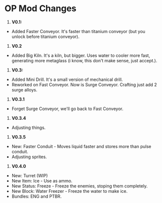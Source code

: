 # OP Mod Changes

1. **V0.1:**

- Added Faster Conveyor. It's faster than titanium conveyor (but you unlock before titanium conveyor).

1. **V0.2**

- Added Big Kiln. It's a kiln, but bigger. Uses water to cooler more fast, generating more metaglass (i know, this don't make sense, just accept.).
  
1. **V0.3:**

- Added Mini Drill. It's a small version of mechanical drill.
- Reworked on Fast Conveyor. Now is Surge Conveyor. Crafting just add 2 surge alloys.
  
1. **V0.3.1**

- Forget Surge Conveyor, we'll go back to Fast Conveyor.

1. **V0.3.4**

- Adjusting things.

1. **V0.3.5**

- New: Faster Conduit - Moves liquid faster and stores more than pulse conduit.
- Adjusting sprites.

1. **V0.4.0**

- New: Turret (WIP)
- New Item: Ice - Use as ammo.
- New Status: Freeze -  Freeze the enemies, stoping them completely.
- New Block: Water Freezer - Freeze the water to make ice.
- Bundles: ENG and PTBR.
